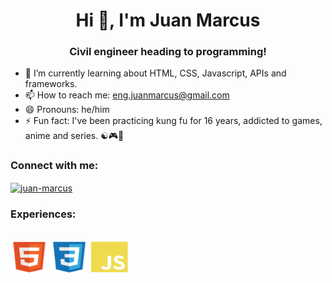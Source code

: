 <h1 align="center">Hi 👋, I'm Juan Marcus</h1>
<h3 align="center">Civil engineer heading to programming!</h3>


- 🌱 I’m currently learning about HTML, CSS, Javascript, APIs and frameworks.
- 📫 How to reach me: eng.juanmarcus@gmail.com
- 😄 Pronouns: he/him
- ⚡ Fun fact: I've been practicing kung fu for 16 years, addicted to games, anime and series. ☯️🎮🐉

<h3 align="left">Connect with me:</h3>
<p align="left">
<a href="https://www.linkedin.com/in/juan-marcus/" target="_blank"><img align="center" src="https://raw.githubusercontent.com/rahuldkjain/github-profile-readme-generator/master/src/images/icons/Social/linked-in-alt.svg" alt="juan-marcus" height="30" width="40" /></a>
</p>

<h3>Experiences:</h3>
<div style="display: inline_block"><br>
  <img align="center" alt="Juan-HTML" height="50" width="60" src="https://raw.githubusercontent.com/devicons/devicon/master/icons/html5/html5-original.svg">
  <img align="center" alt="Juan-CSS" height="50" width="60" src="https://raw.githubusercontent.com/devicons/devicon/master/icons/css3/css3-original.svg">
   <img align="center" alt="Juan-Js" height="50" width="60" src="https://raw.githubusercontent.com/devicons/devicon/master/icons/javascript/javascript-plain.svg">

</div>
